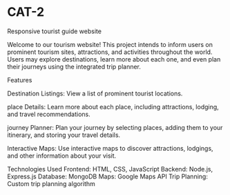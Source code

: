 # CAT-2
Responsive tourist guide website 

Welcome to our tourism website! This project intends to inform users on prominent tourism sites, attractions, and activities throughout the world. Users may explore destinations, learn more about each one, and even plan their journeys using the integrated trip planner.

Features

Destination Listings: View a list of prominent tourist locations.

place Details: Learn more about each place, including attractions, lodging, and travel recommendations.

journey Planner: Plan your journey by selecting places, adding them to your itinerary, and storing your travel details.

Interactive Maps: Use interactive maps to discover attractions, lodgings, and other information about your visit.

Technologies Used
Frontend: HTML, CSS, JavaScript
Backend: Node.js, Express.js
Database: MongoDB
Maps: Google Maps API
Trip Planning: Custom trip planning algorithm
